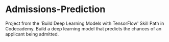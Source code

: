 # Admissions-Prediction
Project from the 'Build Deep Learning Models with TensorFlow' Skill Path in Codecademy.
Build a deep learning model that predicts the chances of an applicant being admitted.
